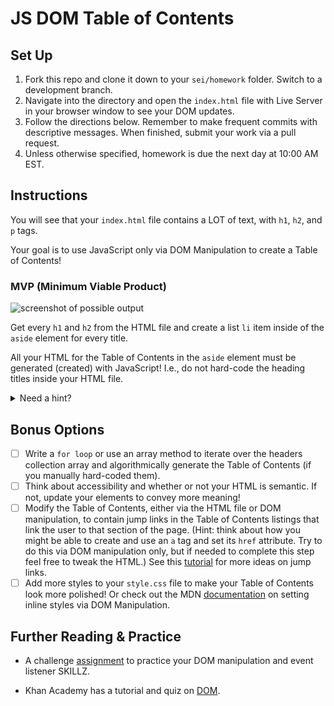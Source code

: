# JS DOM Table of Contents

## Set Up

1. Fork this repo and clone it down to your `sei/homework` folder. Switch to a development branch.
2. Navigate into the directory and open the `index.html` file with Live Server in your browser window to see your DOM updates.
3. Follow the directions below. Remember to make frequent commits with descriptive messages. When finished, submit your work via a pull request.
4. Unless otherwise specified, homework is due the next day at 10:00 AM EST.

## Instructions

You will see that your `index.html` file contains a LOT of text, with `h1`, `h2`, and `p` tags.

Your goal is to use JavaScript only via DOM Manipulation to create a Table of Contents!


### MVP (Minimum Viable Product)

![screenshot of possible output](toc-example2.png)

Get every `h1` and `h2` from the HTML file and create a list `li` item inside of the `aside` element for every title.

All your HTML for the Table of Contents in the `aside` element must be generated (created) with JavaScript! I.e., do not hard-code the heading titles inside your HTML file.

<details>
<summary>Need a hint?</summary>

1. First use a DOM method to retrieve or "get" the h1/h2 elements from the DOM by their class name.
2. Then think about how you would use DOM manipulation to add the inner text of those headers to the `aside` element. Hint: Try console.logging your DOM variables to see what is being retrieved!
3. Remember that your Table of Contents should be created from DOM methods inside your `script.js` file, and that you should not directly edit your `index.html` file.
4. **BIG HINT**: Read documentation on creating and appending nodes [here](https://www.w3schools.com/jsref/met_node_appendchild.asp). Focus on using the `createElement` and `appendChild` methods to create a `li`, set its inner text to the heading title, and append it to the right parent element.

</details>

## Bonus Options

- [ ] Write a `for loop` or use an array method to iterate over the headers collection array and algorithmically generate the Table of Contents (if you manually hard-coded them).
- [ ] Think about accessibility and whether or not your HTML is semantic. If not, update your elements to convey more meaning!
- [ ] Modify the Table of Contents, either via the HTML file or DOM manipulation, to contain jump links in the Table of Contents listings that link the user to that section of the page. (Hint: think about how you might be able to create and use an `a` tag and set its `href` attribute. Try to do this via DOM manipulation only, but if needed to complete this step feel free to tweak the HTML.) See this [tutorial](https://www.w3docs.com/snippets/html/how-to-create-an-anchor-link-to-jump-to-a-specific-part-of-a-page.html) for more ideas on jump links.
- [ ] Add more styles to your `style.css` file to make your Table of Contents look more polished! Or check out the MDN [documentation](https://developer.mozilla.org/en-US/docs/Web/API/HTMLElement/style) on setting inline styles via DOM Manipulation.

## Further Reading & Practice

- A challenge [assignment](https://git.generalassemb.ly/SEI-712/js-dom-GOT-fanpage) to practice your DOM manipulation and event listener SKILLZ.

- Khan Academy has a tutorial and quiz on [DOM](https://www.khanacademy.org/computing/computer-programming/html-css-js/js-and-the-dom/pt/the-dom-document-object-model).
